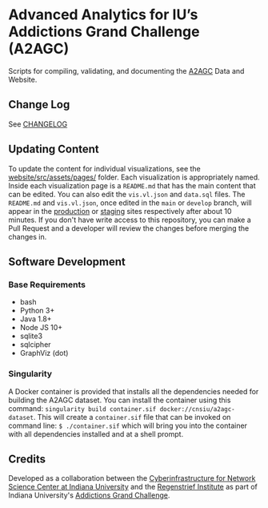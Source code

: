 # Advanced Analytics for IU’s Addictions Grand Challenge (A2AGC)

Scripts for compiling, validating, and documenting the [A2AGC](https://node.cns.iu.edu/client/a2agc/) Data and Website.

## Change Log

See [CHANGELOG](CHANGELOG.md)

## Updating Content

To update the content for individual visualizations, see the [website/src/assets/pages/](website/src/assets/pages/) folder. Each visualization is appropriately named. Inside each visualization page is a `README.md` that has the main content that can be edited. You can also edit the `vis.vl.json` and `data.sql` files. The `README.md` and `vis.vl.json`, once edited in the `main` or `develop` branch, will appear in the [production](https://node.cns.iu.edu/client/a2agc/) or [staging](https://node.cns.iu.edu/client/a2agc/staging/) sites respectively after about 10 minutes. If you don't have write access to this repository, you can make a Pull Request and a developer will review the changes before merging the changes in.

## Software Development

### Base Requirements

* bash
* Python 3+
* Java 1.8+
* Node JS 10+
* sqlite3
* sqlcipher
* GraphViz (dot)

### Singularity

A Docker container is provided that installs all the dependencies needed for building the A2AGC dataset. You can install the container using this command: `singularity build container.sif docker://cnsiu/a2agc-dataset`. This will create a `container.sif` file that can be invoked on command line: `$ ./container.sif` which will bring you into the container with all dependencies installed and at a shell prompt.

## Credits

Developed as a collaboration between the [Cyberinfrastructure for Network Science Center at Indiana University](http://cns.iu.edu/) and the [Regenstrief Institute](https://www.regenstrief.org/) as part of Indiana University's [Addictions Grand Challenge](https://addictions.iu.edu/responding-to-crisis/grand-challenge.html).
